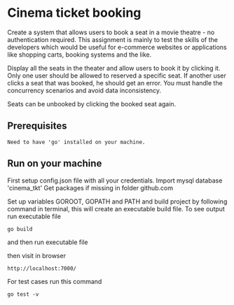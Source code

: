 # Cinema ticket booking
Create a system that allows users to book a seat in a movie theatre - no authentication required.
This assignment is mainly to test the skills of the developers which would be useful for e-commerce websites or applications like shopping carts, booking systems and the like.

Display all the seats in the theater and allow users to book it by clicking it. Only one user should be allowed to reserved a specific seat.
If another user clicks a seat that was booked, he should get an error. You must handle the concurrency scenarios and avoid data inconsistency.

Seats can be unbooked by clicking the booked seat again.

## Prerequisites
    Need to have 'go' installed on your machine. 

## Run on your machine

First setup config.json file with all your credentials. Import mysql database 'cinema_tkt'
Get packages if missing in folder github.com

Set up variables GOROOT, GOPATH and PATH and build project by following command in terminal, this will create an executable build file. To see output run executable file

    go build

and then run executable file

then visit in browser

    http://localhost:7000/

For test cases run this command

    go test -v
